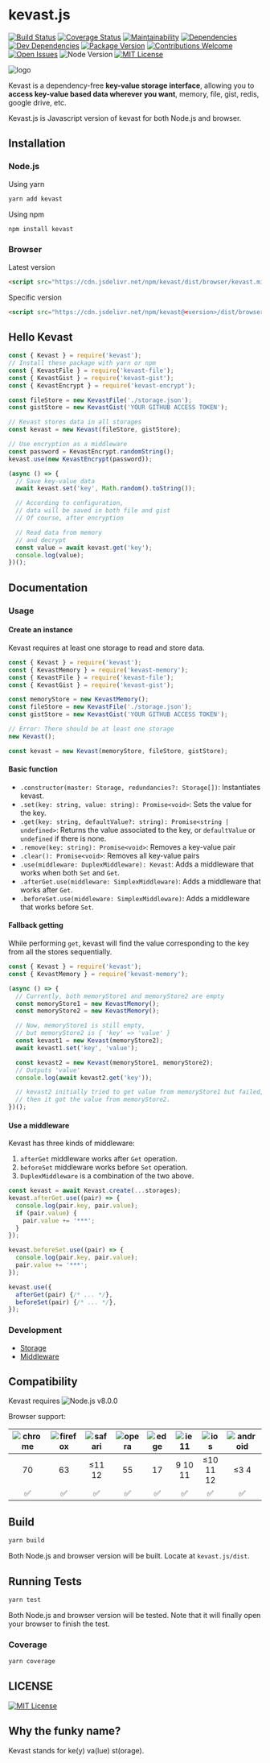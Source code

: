 # kevast.js
[![Build Status](https://img.shields.io/travis/kevast/kevast.js.svg?style=flat-square)](https://travis-ci.org/kevast/kevast.js)
[![Coverage Status](https://img.shields.io/coveralls/github/kevast/kevast.js.svg?style=flat-square)](https://coveralls.io/github/kevast/kevast.js?branch=master)
[![Maintainability](https://img.shields.io/codeclimate/maintainability/kevast/kevast.js.svg?style=flat-square)](https://codeclimate.com/github/kevast/kevast.js)
[![Dependencies](https://img.shields.io/david/kevast/kevast.js.svg?style=flat-square)](https://david-dm.org/kevast/kevast.js)
[![Dev Dependencies](https://img.shields.io/david/dev/kevast/kevast.js.svg?style=flat-square)](https://david-dm.org/kevast/kevast.js?type=dev)
[![Package Version](https://img.shields.io/npm/v/kevast.svg?style=flat-square)](https://www.npmjs.com/package/kevast)
[![Contributions Welcome](https://img.shields.io/badge/contributions-welcome-brightgreen.svg?style=flat-square)](https://github.com/kevast/kevast.js/issues)
[![Open Issues](https://img.shields.io/github/issues-raw/kevast/kevast.js.svg?style=flat-square)](https://github.com/kevast/kevast.js/issues)
![Node Version](https://img.shields.io/node/v/kevast.svg?style=flat-square)
[![MIT License](https://img.shields.io/npm/l/kevast.svg?style=flat-square)](https://github.com/kevast/kevast.js/blob/master/LICENSE)

![logo](./docs/assets/logo.png)

Kevast is a dependency-free **key-value storage interface**, allowing you to **access key-value based data wherever you want**, memory, file, gist, redis, google drive, etc.

Kevast.js is Javascript version of kevast for both Node.js and browser.

## Installation
### Node.js
Using yarn
```bash
yarn add kevast
```

Using npm
```bash
npm install kevast
```

### Browser
Latest version
```html
<script src="https://cdn.jsdelivr.net/npm/kevast/dist/browser/kevast.min.js"></script>
```
Specific version
```html
<script src="https://cdn.jsdelivr.net/npm/kevast@<version>/dist/browser/kevast.min.js"></script>
```

## Hello Kevast
```javascript
const { Kevast } = require('kevast');
// Install these package with yarn or npm
const { KevastFile } = require('kevast-file');
const { KevastGist } = require('kevast-gist');
const { KevastEncrypt } = require('kevast-encrypt');

const fileStore = new KevastFile('./storage.json');
const gistStore = new KevastGist('YOUR GITHUB ACCESS TOKEN');

// Kevast stores data in all storages
const kevast = new Kevast(fileStore, gistStore);

// Use encryption as a middleware
const password = KevastEncrypt.randomString();
kevast.use(new KevastEncrypt(password));

(async () => {
  // Save key-value data
  await kevast.set('key', Math.random().toString());

  // According to configuration,
  // data will be saved in both file and gist
  // Of course, after encryption

  // Read data from memory
  // and decrypt
  const value = await kevast.get('key');
  console.log(value);
})();
```

## Documentation
### Usage
#### Create an instance
Kevast requires at least one storage to read and store data.
```javascript
const { Kevast } = require('kevast');
const { KevastMemory } = require('kevast-memory');
const { KevastFile } = require('kevast-file');
const { KevastGist } = require('kevast-gist');

const memoryStore = new KevastMemory();
const fileStore = new KevastFile('./storage.json');
const gistStore = new KevastGist('YOUR GITHUB ACCESS TOKEN');

// Error: There should be at least one storage
new Kevast();

const kevast = new Kevast(memoryStore, fileStore, gistStore);
```

#### Basic function
- `.constructor(master: Storage, redundancies?: Storage[])`: Instantiates kevast.
- `.set(key: string, value: string): Promise<void>`: Sets the value for the key.
- `.get(key: string, defaultValue?: string): Promise<string | undefined>`: Returns the value associated to the key, or `defaultValue` or `undefined` if there is none.
- `.remove(key: string): Promise<void>`: Removes a key-value pair
- `.clear(): Promise<void>`: Removes all key-value pairs
- `.use(middleware: DuplexMiddleware): Kevast`: Adds a middleware that works when both `Set` and `Get`.
- `.afterGet.use(middleware: SimplexMiddleware)`: Adds a middleware that works after `Get`.
- `.beforeSet.use(middleware: SimplexMiddleware)`: Adds a middleware that works before `Set`.

#### Fallback getting
While performing `get`, kevast will find the value corresponding to the key from all the stores sequentially.

```javascript
const { Kevast } = require('kevast');
const { KevastMemory } = require('kevast-memory');

(async () => {
  // Currently, both memoryStore1 and memoryStore2 are empty
  const memoryStore1 = new KevastMemory();
  const memoryStore2 = new KevastMemory();

  // Now, memoryStore1 is still empty,
  // but memoryStore2 is { 'key' => 'value' }
  const kevast1 = new Kevast(memoryStore2);
  await kevast1.set('key', 'value');

  const kevast2 = new Kevast(memoryStore1, memoryStore2);
  // Outputs 'value'
  console.log(await kevast2.get('key'));

  // kevast2 initially tried to get value from memoryStore1 but failed,
  // then it got the value from memoryStore2.
})();
```

#### Use a middleware
Kevast has three kinds of middleware:

1. `afterGet` middleware works after `Get` operation.
2. `beforeSet` middleware works before `Set` operation.
3. `DuplexMiddleware` is a combination of the two above.

```javascript
const kevast = await Kevast.create(...storages);
kevast.afterGet.use((pair) => {
  console.log(pair.key, pair.value);
  if (pair.value) {
    pair.value += '***';
  }
});

kevast.beforeSet.use((pair) => {
  console.log(pair.key, pair.value);
  pair.value += '***';
});

kevast.use({
  afterGet(pair) {/* ... */},
  beforeSet(pair) {/* ... */},
});
```

### Development
- [Storage](./docs/storage.md)
- [Middleware](./docs/middleware.md)

## Compatibility
Kevast requires ![Node.js v8.0.0](https://img.shields.io/node/v/kevast.svg?style=flat-square)

Browser support:

|![chrome](https://github.com/alrra/browser-logos/raw/master/src/chrome/chrome_64x64.png)|![firefox](https://github.com/alrra/browser-logos/raw/master/src/firefox/firefox_64x64.png)|![safari](https://github.com/alrra/browser-logos/raw/master/src/safari/safari_64x64.png)|![opera](https://github.com/alrra/browser-logos/raw/master/src/opera/opera_64x64.png)|![edge](https://github.com/alrra/browser-logos/raw/master/src/edge/edge_64x64.png)|![ie11](https://github.com/alrra/browser-logos/raw/master/src/archive/internet-explorer_9-11/internet-explorer_9-11_64x64.png)|![ios](https://github.com/alrra/browser-logos/raw/master/src/safari-ios/safari-ios_64x64.png)|![android](https://github.com/alrra/browser-logos/raw/master/src/archive/android/android_64x64.png)|
|:-:|:-:|:-:|:-:|:-:|:-:|:-:|:-:|
|70|63|≤11 12|55|17|9 10 11|≤10 11 12|≤3 4|
|:white_check_mark:|:white_check_mark:|:white_check_mark:|:white_check_mark:|:white_check_mark:|:white_check_mark:|:white_check_mark:|:white_check_mark:|

## Build
```bash
yarn build
```

Both Node.js and browser version will be built. Locate at `kevast.js/dist`.

## Running Tests
```bash
yarn test
```

Both Node.js and browser version will be tested. Note that it will finally open your browser to finish the test.

### Coverage
```bash
yarn coverage
```

## LICENSE
[![MIT License](https://img.shields.io/npm/l/kevast.svg?style=flat-square)](https://github.com/kevast/kevast.js/blob/master/LICENSE)

## Why the funky name?
Kevast stands for ke(y) va(lue) st(orage).
